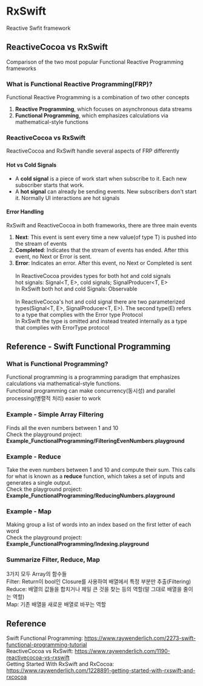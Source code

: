 # RxSwift
Reactive Swfit framework

## ReactiveCocoa vs RxSwift
Comparison of the two most popular Functional Reactive Programming frameworks

### What is Functional Reactive Programming(FRP)?
Functional Reactive Programming is a combination of two other concepts<br>
1. **Reactive Programming**, which focuses on asynchronous data streams
2. **Functional Programming**, which emphasizes calculations via mathematical-style functions

### ReactiveCocoa vs RxSwift
ReactiveCocoa and RxSwift handle several aspects of FRP differently
#### Hot vs Cold Signals
- A **cold signal** is a piece of work start when subscribe to it. Each new subscriber starts that work.
- A **hot signal** can already be sending events. New subscribers don't start it. Normally UI interactions are hot signals

#### Error Handling
RxSwift and ReactiveCocoa in both frameworks, there are three main events<br>
1. **Next<T>**: This event is sent every time a new value(of type T) is pushed into the stream of events
2. **Completed**: Indicates that the stream of events has ended. After tthis event, no Next<T> or Error<E> is sent.
3. **Error**: Indicates an error. After this event, no Next or Completed is sent
<br><br>
In ReactiveCocoa provides types for both hot and cold signals<br>
hot signals: Signal<T, E>, cold signals; SignalProducer<T, E><br>
In RxSwift both hot and cold Signals: Observable<T>
<br><br>
In ReactiveCocoa's hot and cold signal there are two parameterized types(Signal<T, E>, SignalProducer<T, E>). The second type(E) refers to a type that complies with the Error type Protocol<br>
In RxSwift the type is omitted and instead treated internally as a type that complies with ErrorType protocol

## Reference - Swift Functional Programming
### What is Functional Programming?
Functional programming is a programming paradigm that emphasizes calculations via mathematical-style functions.<br>
Functional programming can make concurrency(동시성) and parallel processing(병렬적 처리) easier to work

### Example - Simple Array Filtering
Finds all the even numbers between 1 and 10<br>
Check the playground project: **Example_FunctionalProgramming/FilteringEvenNumbers.playground**

### Example - Reduce
Take the even numbers between 1 and 10 and compute their sum. This calls for what is known as a **reduce** function, which takes a set of inputs and generates a single output.<br>
Check the playground project: **Example_FunctionalProgramming/ReducingNumbers.playground**

### Example - Map
Making group a list of words into an index based on the first letter of each word<br>
Check the playground project: **Example_FunctionalProgramming/Indexing.playground**

### Summarize Filter, Reduce, Map
3가지 모두 Array의 함수들<br>
Filter: Return이 bool인 Closure를 사용하여 배열에서 특정 부분만 추출(Filtering)<br>
Reduce: 배열의 값들을 합치거나 제일 큰 것을 찾는 등의 역할(말 그대로 배열을 줄이는 역할)<br>
Map: 기존 배열을 새로운 배열로 바꾸는 역할

## Reference
Swift Functional Programming: https://www.raywenderlich.com/2273-swift-functional-programming-tutorial <br>
ReactiveCocoa vs RxSwift: https://www.raywenderlich.com/1190-reactivecocoa-vs-rxswift <br>
Getting Started With RxSwift and RxCocoa: https://www.raywenderlich.com/1228891-getting-started-with-rxswift-and-rxcocoa